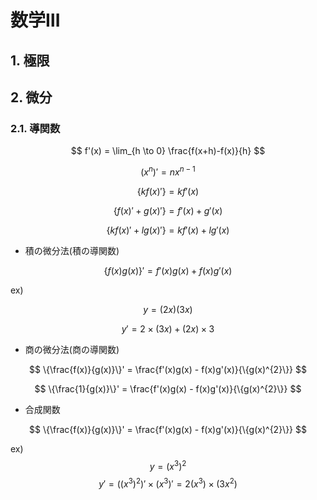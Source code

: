 # 数学Ⅲ

## 1. 極限

## 2. 微分
### 2.1. 導関数

$$
f'(x) = \lim_{h \to 0} \frac{f(x+h)-f(x)}{h}
$$



$$
(x^{n})' = nx^{n-1}
$$

$$
\{k{f(x)'}\} = kf'(x)
$$

$$
\{{f(x)'} + g(x)'\} = f'(x) + g'(x)
$$

$$
\{k{f(x)'} + lg(x)'\} = kf'(x) + lg'(x)
$$


- 積の微分法(積の導関数)  

$$
\{f(x)g(x)\}' = f'(x)g(x) + f(x)g'(x)
$$

ex)

$$
y = (2x)(3x)
$$

$$
y' = 2 \times (3x) + (2x)\times 3
$$

- 商の微分法(商の導関数)  

$$
\{\frac{f(x)}{g(x)}\}' = \frac{f'(x)g(x) - f(x)g'(x)}{\{g(x)^{2}\}}
$$


$$
\{\frac{1}{g(x)}\}' = \frac{f'(x)g(x) - f(x)g'(x)}{\{g(x)^{2}\}}
$$

- 合成関数  

$$
\{\frac{f(x)}{g(x)}\}' = \frac{f'(x)g(x) - f(x)g'(x)}{\{g(x)^{2}\}}
$$

ex)
$$
y=(x^{3})^{2}
$$
$$
y'=((x^{3})^{2})' \times (x^{3})' = 2(x^{3}) \times (3x^{2})
$$
